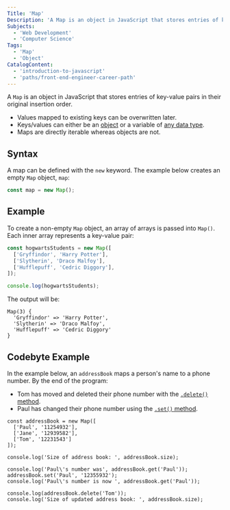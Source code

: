 ```yaml
---
Title: 'Map'
Description: 'A Map is an object in JavaScript that stores entries of key-value pairs in their original insertion order.'
Subjects:
  - 'Web Development'
  - 'Computer Science'
Tags:
  - 'Map'
  - 'Object'
CatalogContent:
  - 'introduction-to-javascript'
  - 'paths/front-end-engineer-career-path'
---
```


A `Map` is an object in JavaScript that stores entries of key-value pairs in their original insertion order.

- Values mapped to existing keys can be overwritten later.
- Keys/values can either be an [object](https://www.codecademy.com/resources/docs/javascript/objects) or a variable of [any data type](https://www.codecademy.com/resources/docs/javascript/data-types).
- Maps are directly iterable whereas objects are not.

## Syntax

A map can be defined with the `new` keyword. The example below creates an empty `Map` object, `map`:

```js
const map = new Map();
```

## Example

To create a non-empty `Map` object, an array of arrays is passed into `Map()`. Each inner array represents a key-value pair:

```js
const hogwartsStudents = new Map([
  ['Gryffindor', 'Harry Potter'],
  ['Slytherin', 'Draco Malfoy'],
  ['Hufflepuff', 'Cedric Diggory'],
]);

console.log(hogwartsStudents);
```

The output will be:

```pseudo
Map(3) {
  'Gryffindor' => 'Harry Potter',
  'Slytherin' => 'Draco Malfoy',
  'Hufflepuff' => 'Cedric Diggory'
}
```

## Codebyte Example

In the example below, an `addressBook` maps a person's name to a phone number. By the end of the program:

- Tom has moved and deleted their phone number with the [`.delete()` method](https://www.codecademy.com/resources/docs/javascript/map/delete).
- Paul has changed their phone number using the [`.set()` method](https://www.codecademy.com/resources/docs/javascript/map/set).

```codebyte/js
const addressBook = new Map([
  ['Paul', '11254932'],
  ['Jane', '12939582'],
  ['Tom', '12231543']
]);

console.log('Size of address book: ', addressBook.size);

console.log('Paul\'s number was', addressBook.get('Paul'));
addressBook.set('Paul', '12355932');
console.log('Paul\'s number is now ', addressBook.get('Paul'));

console.log(addressBook.delete('Tom'));
console.log('Size of updated address book: ', addressBook.size);
```
